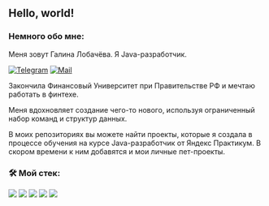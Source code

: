 ## Hello, world!

### Немного обо мне:

Меня зовут Галина Лобачёва. Я Java-разработчик.

[![Telegram](https://img.shields.io/badge/Telegram-orange?logo=telegram&logoColor=white)](https://t.me/Umnitsa78) [![Mail](https://img.shields.io/badge/Email-red?logo=gmail&logoColor=white)](mailto:g-zaharova@bk.ru)

Закончила Финансовый Университет при Правительстве РФ и мечтаю работать в финтехе.

Меня вдохновляет создание чего-то нового, используя ограниченный набор команд и структур данных.

В моих репозиториях вы можете найти проекты, которые я создала в процессе обучения на курсе Java-разработчик от Яндекс Практикум. 
В скором времени к ним добавятся и мои личные пет-проекты.

### &#128736; Mой стек:

![](https://img.shields.io/badge/Java-ED8B00?style=for-the-badge&logo=openjdk&logoColor=white)
![](https://img.shields.io/badge/Spring-6DB33F?style=for-the-badge&logo=spring&logoColor=white)
![](https://img.shields.io/badge/Hibernate-59666C?style=for-the-badge&logo=Hibernate&logoColor=white)
![](https://img.shields.io/badge/PostgreSQL-316192?style=for-the-badge&logo=postgresql&logoColor=white)
![](https://img.shields.io/badge/GIT-E44C30?style=for-the-badge&logo=git&logoColor=white)
